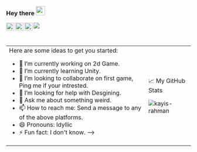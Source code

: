 ### Hey there <img src="https://media.giphy.com/media/hvRJCLFzcasrR4ia7z/giphy.gif" width="25px">
<a href="https://twitter.com/kayisrahman">
  <img align="left" alt="Kayis Rahman | Twitter" width="22px" src="https://raw.githubusercontent.com/peterthehan/peterthehan/master/assets/twitter.svg" />
</a>
<a href="https://www.linkedin.com/in/kayisrahman/">
  <img align="left" alt="Kayis Rahman | LinkedIn" width="22px" src="https://raw.githubusercontent.com/peterthehan/peterthehan/master/assets/linkedin.svg" />
</a>
<a href="https://www.instagram.com/kayisrahman">
  <img align="left" alt="Kayis Rahman | Instagram" width="22px" src="https://static.cdnlogo.com/logos/i/92/instagram.svg" />
</a>

![](https://visitor-badge.glitch.me/badge?page_id=kayis-rahman)

<br />

<table>
  <tbody>
    <tr>
      <td>
Here are some ideas to get you started:

- 🔭 I’m currently working on 2d Game.
- 🌱 I’m currently learning Unity.
- 👯 I’m looking to collaborate on first game, Ping me if your intrested.
- 🤔 I’m looking for help with Desgining.
- 💬 Ask me about something weird.
- 📫 How to reach me: Send a message to any of the above platforms.
- 😄 Pronouns: Idyllic 
- ⚡ Fun fact: I don't know.
-->
      </td>
      <td>
        
📈 My GitHub Stats

<p align="left"> <img src="https://github-readme-stats.vercel.app/api?username=kayis-rahman&show_icons=true&theme=gotham" alt="kayis-rahman" /> 
    </tr>
